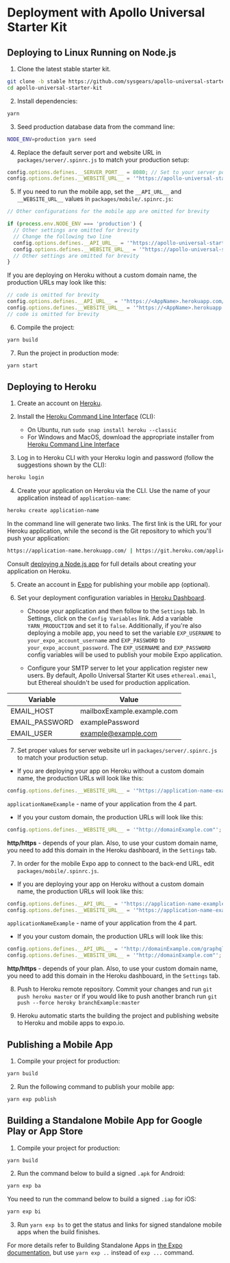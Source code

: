# Deployment with Apollo Universal Starter Kit

## Deploying to Linux Running on Node.js

1. Clone the latest stable starter kit.

```bash
git clone -b stable https://github.com/sysgears/apollo-universal-starter-kit.git
cd apollo-universal-starter-kit
```

2. Install dependencies:

```bash
yarn
```

3. Seed production database data from the command line:

```bash
NODE_ENV=production yarn seed
```

4. Replace the default server port and website URL in `packages/server/.spinrc.js` to match your production setup: 

```javascript
config.options.defines.__SERVER_PORT__ = 8080; // Set to your server port
config.options.defines.__WEBSITE_URL__ = '"https://apollo-universal-starter-kit.herokuapp.com"'; // Set the URL for prod
``` 

5. If you need to run the mobile app, set the `__API_URL__` and `__WEBSITE_URL__` values in `packages/mobile/.spinrc.js`:

```javascript
// Other configurations for the mobile app are omitted for brevity

if (process.env.NODE_ENV === 'production') {
  // Other settings are omitted for brevity
  // Change the following two line
  config.options.defines.__API_URL__ = '"https://apollo-universal-starter-kit.herokuapp.com/graphql"';
  config.options.defines.__WEBSITE_URL__ = '"https://apollo-universal-starter-kit.herokuapp.com"';
  // Other settings are omitted for brevity
}
```

If you are deploying on Heroku without a custom domain name, the production URLs may look like this:

```javascript
// code is omitted for brevity
config.options.defines.__API_URL__ = '"https://<AppName>.herokuapp.com/graphql"';
config.options.defines.__WEBSITE_URL__ = '"https://<AppName>.herokuapp.com"';
// code is omitted for brevity
```

6. Compile the project:

```bash
yarn build
```

7. Run the project in production mode:

```bash
yarn start
```

## Deploying to Heroku

1. Create an account on [Heroku].

2. Install the [Heroku Command Line Interface] (CLI):
    
    - On Ubuntu, run `sudo snap install heroku --classic`
    - For Windows and MacOS, download the appropriate installer from [Heroku Command Line Interface]

3. Log in to Heroku CLI with your Heroku login and password (follow the suggestions shown by the CLI):

```bash
heroku login
```

4. Create your application on Heroku via the CLI. Use the name of your application instead of `application-name`:

```bash
heroku create application-name
```

In the command line will generate two links. The first link is the URL for your Heroku application, while the second is 
the Git repository to which you'll push your application:

```bash
https://application-name.herokuapp.com/ | https://git.heroku.com/application-name.git
```

Consult [deploying a Node.js app] for full details about creating your application on Heroku.
 
5. Create an account in [Expo] for publishing your mobile app (optional).

6. Set your deployment configuration variables in [Heroku Dashboard]. 

    * Choose your application and then follow to the `Settings` tab. In Settings, click on the `Config Variables` link. 
    Add a variable `YARN_PRODUCTION` and set it to `false`. Additionally, if you're also deploying a mobile app, you 
    need to set the variable `EXP_USERNAME` to `your_expo_account_username` and `EXP_PASSWORD` to 
    `your_expo_account_password`. The `EXP_USERNAME` and `EXP_PASSWORD` config variables will be used to publish your 
    mobile Expo application.

    * Configure your SMTP server to let your application register new users. By default, Apollo Universal Starter Kit uses 
`ethereal.email`, but Ethereal shouldn't be used for production application.

| Variable       | Value                      |
| -------------- | -------------------------- |
| EMAIL_HOST     | mailboxExample.example.com | 
| EMAIL_PASSWORD | examplePassword            |
| EMAIL_USER     | example@example.com        | 

7. Set proper values for server website url in `packages/server/.spinrc.js` to match your production setup.
 - If you are deploying your app on Heroku without a custom domain name, the production URLs will look like this:

```javascript
config.options.defines.__WEBSITE_URL__ = '"https://application-name-example.herokuapp.com"';
```
```applicationNameExample``` - name of your application from the 4 part.

 - If you your custom domain, the production URLs will look like this:

```javascript
config.options.defines.__WEBSITE_URL__ = '"http://domainExample.com"';
```
**http/https** - depends of your plan.
Also, to use your custom domain name, you need to add this domain in the Heroku dashboard, in the `Settings` tab.


7. In order for the mobile Expo app to connect to the back-end URL, edit `packages/mobile/.spinrc.js`.
- If you are deploying your app on Heroku without a custom domain name, the production URLs will look like this:

```javascript
config.options.defines.__API_URL__ = '"https://application-name-example.herokuapp.com/graphql"';
config.options.defines.__WEBSITE_URL__ = '"https://application-name-example.herokuapp.com"';
```
```applicationNameExample``` - name of your application from the 4 part.

 - If you your custom domain, the production URLs will look like this:

```javascript
config.options.defines.__API_URL__ = '"http://domainExample.com/graphql"';
config.options.defines.__WEBSITE_URL__ = '"http://domainExample.com"';
```
**http/https** - depends of your plan.
Also, to use your custom domain name, you need to add this domain in the Heroku dashbouard, in the `Settings` tab.

8. Push to Heroku remote repository. Commit your changes and run ```git push heroku master``` or if you would like to 
push another branch run ```git push --force heroky branchExample:master```

9. Heroku automatic starts the building the project and publishing website to Heroku and mobile apps to expo.io.

## Publishing a Mobile App

1. Compile your project for production:

```bash
yarn build
```

2. Run the following command to publish your mobile app:

```bash
yarn exp publish
```

## Building a Standalone Mobile App for Google Play or App Store

1. Compile your project for production:

```bash
yarn build
```
 
2. Run the command below to build a signed `.apk` for Android:

```bash
yarn exp ba
```

You need to run the command below to build a signed `.iap` for iOS:

```bash
yarn exp bi
```

3. Run `yarn exp bs` to get the status and links for signed standalone mobile apps when the build finishes. 

For more details refer to Building Standalone Apps in [the Expo documentation], but use `yarn exp ..` instead of 
`exp ...` command.

[heroku]: https://heroku.com
[deploying a Node.js app]: https://devcenter.heroku.com/articles/getting-started-with-nodejs
[heroku dashboard]: https://dashboard.heroku.com/apps
[heroku command line interface]: https://devcenter.heroku.com/articles/getting-started-with-nodejs#set-up
[heroku sign up]: https://signup.heroku.com/dc
[expo]: https://expo.io
[genymotion]: https://www.genymotion.com
[xcode]: https://developer.apple.com/xcode/
[virtualbox]: https://www.virtualbox.org/wiki/Downloads
[android studio]: https://developer.android.com/studio/
[README.md]: https://github.com/sysgears/apollo-universal-starter-kit/blob/master/README.md
[the Expo documentation]: https://docs.expo.io/versions/latest/
[Features and Modules]: https://github.com/sysgears/apollo-universal-starter-kit/wiki/Features-and-Modules